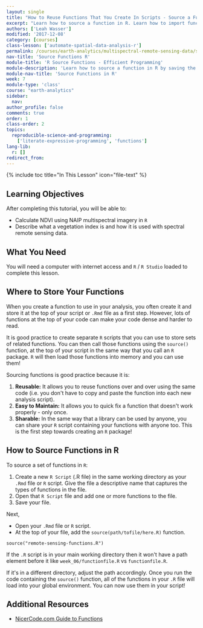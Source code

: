 ```yaml
---
layout: single
title: "How to Reuse Functions That You Create In Scripts - Source a Function in R"
excerpt: "Learn how to source a function in R. Learn how to import functions that are stored in a separate file into a script or R Markdown file."
authors: ['Leah Wasser']
modified: '2017-12-08'
category: [courses]
class-lesson: ['automate-spatial-data-analysis-r']
permalink: /courses/earth-analytics/multispectral-remote-sensing-data/source-function-in-R/
nav-title: 'Source Functions R'
module-title: 'R Source Functions - Efficient Programming'
module-description: 'Learn how to source a function in R by saving the function in another R script.'
module-nav-title: 'Source Functions in R'
week: 7
module-type: 'class'
course: "earth-analytics"
sidebar:
  nav:
author_profile: false
comments: true
order: 1
class-order: 2
topics:
  reproducible-science-and-programming:
    ['literate-expressive-programming', 'functions']
lang-lib:
  r: []
redirect_from:
---
```


<!-- primary source a function in R sv -0-10 -->

{% include toc title="In This Lesson" icon="file-text" %}



<div class='notice--success' markdown="1">

## <i class="fa fa-graduation-cap" aria-hidden="true"></i> Learning Objectives

After completing this tutorial, you will be able to:

* Calculate NDVI using NAIP multispectral imagery in `R`
* Describe what a vegetation index is and how it is used with spectral remote sensing data.

## <i class="fa fa-check-square-o fa-2" aria-hidden="true"></i> What You Need

You will need a computer with internet access and `R` / `R Studio` loaded to
complete this lesson.

</div>

## Where to Store Your Functions

When you create a function to use in your analysis, you often create it and
store it at the top of your script or `.Rmd` file as a first step. However,
lots of functions at the top of your code can make your code dense and harder
to read.

It is good practice to create separate `R` scripts that you can use to
store sets of related functions. You can then call those functions using the
`source()` function, at the top of your script in the same way that you call an
`R` package. `R` will then load those functions into memory and you can use them!

Sourcing functions is good practice because it is:

1. **Reusable:** It allows you to reuse functions over and over using the same code (i.e. you don't have to copy and paste the function into each new analysis script).
2. **Easy to Maintain:** It allows you to quick fix a function that doesn't work properly - only once.
3. **Sharable:** In the same way that a library can be used by anyone, you can share your `R` script containing your functions with anyone too. This is the first step towards creating an `R` package!


## How to Source Functions in R

To source a set of functions in `R`:

1. Create a new `R Script` (.R file) in the same working directory as your `.Rmd` file or `R` script. Give the file a descriptive name that captures the types of functions in the file.
2. Open that `R Script` file and add one or more functions to the file.
3. Save your file.

Next,

* Open your `.Rmd` file or `R` script.
* At the top of your file, add the `source(path/tofile/here.R)` function.

`source("remote-sensing-functions.R")`

If the `.R` script is in your main working directory then it won't have a path
element before it like `week_06/functionfile.R` vs `functionfile.R`.

If it's in a different directory, adjust the path accordingly.
Once you run the code containing the `source()` function, all of the functions in
your `.R` file will load into your global environment. You can now use them in your
script!

<div class="notice--info" markdown="1">

## Additional Resources

* <a href="https://nicercode.github.io/guides/functions/" target = "_blank">NicerCode.com Guide to Functions</a>

</div>
